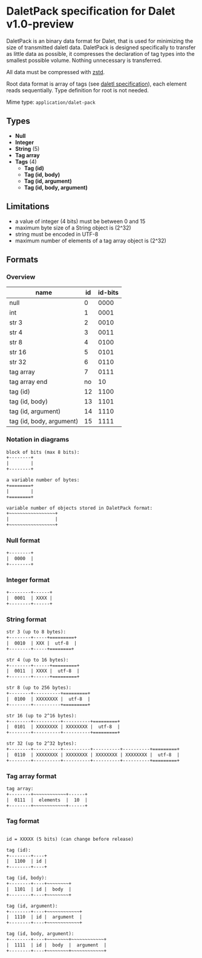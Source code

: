 # DaletPack specification for Dalet v1.0-preview

DaletPack is an binary data format for Dalet, that is used for minimizing the size of transmitted daletl data. DaletPack is designed specifically to transfer as little data as possible, it compresses the declaration of tag types into the smallest possible volume. Nothing unnecessary is transferred.

All data must be compressed with [zstd](https://datatracker.ietf.org/doc/html/rfc8878).

Root data format is array of tags (see [daletl specification](./daletl.md)), each element reads sequentially. Type definition for root is not needed.

Mime type: `application/dalet-pack`

## Types

- **Null**
- **Integer**
- **String** (5)
- **Tag array**
- **Tags** (4)
  - **Tag (id)**
  - **Tag (id, body)**
  - **Tag (id, argument)**
  - **Tag (id, body, argument)**

## Limitations

- a value of integer (4 bits) must be between 0 and 15
- maximum byte size of a String object is (2^32)
- string must be encoded in UTF-8
- maximum number of elements of a tag array object is (2^32)

## Formats

### Overview

| name                     | id  | id-bits |
| ------------------------ | --- | ------- |
| null                     | 0   | 0000    |
| int                      | 1   | 0001    |
| str 3                    | 2   | 0010    |
| str 4                    | 3   | 0011    |
| str 8                    | 4   | 0100    |
| str 16                   | 5   | 0101    |
| str 32                   | 6   | 0110    |
| tag array                | 7   | 0111    |
| tag array end            | no  | 10      |
| tag (id)                 | 12  | 1100    |
| tag (id, body)           | 13  | 1101    |
| tag (id, argument)       | 14  | 1110    |
| tag (id, body, argument) | 15  | 1111    |

### Notation in diagrams

```txt
block of bits (max 8 bits):
+--------+
|        |
+--------+

a variable number of bytes:
+========+
|        |
+========+

variable number of objects stored in DaletPack format:
+~~~~~~~~~~~~~~~~~+
|                 |
+~~~~~~~~~~~~~~~~~+
```

### Null format

```txt
+--------+
|  0000  |
+--------+
```

### Integer format

```txt
+--------+------+
|  0001  | XXXX |
+--------+------+
```

### String format

```txt
str 3 (up to 8 bytes):
+--------+-----+=========+
|  0010  | XXX |  utf-8  |
+--------+-----+========+

str 4 (up to 16 bytes):
+--------+------+=========+
|  0011  | XXXX |  utf-8  |
+--------+------+=========+

str 8 (up to 256 bytes):
+--------+----------+=========+
|  0100  | XXXXXXXX |  utf-8  |
+--------+----------+=========+

str 16 (up to 2^16 bytes):
+--------+----------+----------+=========+
|  0101  | XXXXXXXX | XXXXXXXX |  utf-8  |
+--------+----------+----------+=========+

str 32 (up to 2^32 bytes):
+--------+----------+----------+----------+----------+=========+
|  0110  | XXXXXXXX | XXXXXXXX | XXXXXXXX | XXXXXXXX |  utf-8  |
+--------+----------+----------+----------+----------+=========+
```

### Tag array format

```txt
tag array:
+--------+~~~~~~~~~~~~+------+
|  0111  |  elements  |  10  |
+--------+~~~~~~~~~~~~+------+
```

### Tag format

```txt

id = XXXXX (5 bits) (can change before release)

tag (id):
+--------+----+
|  1100  | id |
+--------+----+

tag (id, body):
+--------+----+~~~~~~~~+
|  1101  | id |  body  |
+--------+----+~~~~~~~~+

tag (id, argument):
+--------+----+~~~~~~~~~~~~+
|  1110  | id |  argument  |
+--------+----+~~~~~~~~~~~~+

tag (id, body, argument):
+--------+----+~~~~~~~~+~~~~~~~~~~~~+
|  1111  | id |  body  |  argument  |
+--------+----+~~~~~~~~+~~~~~~~~~~~~+
```
